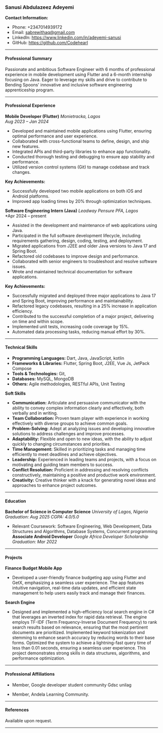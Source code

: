 ### Sanusi Abdulazeez Adeyemi 
**Contact Information:**
- Phone: +2347014939172
- Email: sabrewithaq@gmail.com
- LinkedIn: https://www.linkedin.com/in/adeyemi-sanusi
- GitHub: https://github.com/Codehearl

---

#### **Professional Summary**

Passionate and ambitious Software Engineer with 6 months of professional experience in mobile development using Flutter and a 6-month internship focusing on Java. Eager to leverage my skills and drive to contribute to Bending Spoons' innovative and inclusive software engineering apprenticeship program.

---

#### **Professional Experience**

**Mobile Developer (Flutter)**
*Monietracka,  Lagos*  
*Aug 2023 – Jan 2024*

- Developed and maintained mobile applications using Flutter, ensuring optimal performance and user experience.
- Collaborated with cross-functional teams to define, design, and ship new features.
- Integrated APIs and third-party libraries to enhance app functionality.
- Conducted thorough testing and debugging to ensure app stability and performance.
- Utilized version control systems (Git) to manage codebase and track changes.

**Key Achievements:**
- Successfully developed two mobile applications on both iOS and Android platforms.
- Improved app loading times by 20% through optimization techniques.


**Software Engineering Intern (Java)**
*Leadway Pensure PFA, Lagos*  
*Apr 2024 – present

- Assisted in the development and maintenance of web applications using Java.
- Participated in the full software development lifecycle, including requirements gathering, design, coding, testing, and deployment.
- Migrated applications from J2EE and older Java versions to Java 17 and Spring Boot.
- Refactored old codebases to improve design and performance.
- Collaborated with senior engineers to troubleshoot and resolve software issues.
- Wrote and maintained technical documentation for software applications.

**Key Achievements:**
- Successfully migrated and deployed three major applications to Java 17 and Spring Boot, improving performance and maintainability.
- Refactored legacy codebases, resulting in a 25% increase in application efficiency.
- Contributed to the successful completion of a major project, delivering on time and within scope.
- Implemented unit tests, increasing code coverage by 15%.
- Automated data processing tasks, reducing manual effort by 30%.

---

#### **Technical Skills**

- **Programming Languages:** Dart, Java, JavaScript, kotlin
- **Frameworks & Libraries:** Flutter, Spring Boot, J2EE, Vue Js, JetPack Compose
- **Tools & Technologies:** Git, 
- **Databases:** MySQL, MongoDB
- **Others:** Agile methodologies, RESTful APIs, Unit Testing
  
**Soft Skills**

- **Communication:** Articulate and persuasive communicator with the ability to convey complex information clearly and effectively, both verbally and in writing.
- **Team Collaboration:** Proven team player with experience in working effectively with diverse groups to achieve common goals.
- **Problem-Solving:** Adept at analyzing issues and developing innovative solutions to address challenges and improve processes.
- **Adaptability:** Flexible and open to new ideas, with the ability to adjust quickly to changing circumstances and priorities.
- **Time Management:** Skilled in prioritizing tasks and managing time efficiently to meet deadlines and achieve objectives.
- **Leadership:** Experienced in leading teams and projects, with a focus on motivating and guiding team members to success.
- **Conflict Resolution:** Proficient in addressing and resolving conflicts constructively, maintaining a positive and productive work environment.
- **Creativity:** Creative thinker with a knack for generating novel ideas and approaches to enhance project outcomes.

---

#### **Education**

**Bachelor of Science in Computer Science**
*University of Lagos, Nigeria*  
*Graduation: Aug 2025*
*CGPA: 4.0/5.0*

- Relevant Coursework: Software Engineering, Web Development, Data Structures and Algorithms, Database Systems, Concurrent programming 
**Associate Android Developer**
*Google Africa Developer Scholarship*  
*Graduation: Mar 2022*
---

#### **Projects**

**Finance Budget Mobile App**  
- Developed a user-friendly finance budgeting app using Flutter and GetX, emphasizing a seamless user experience. The app features intuitive navigation, real-time data updates, and efficient state management to help users easily track and manage their finances. 
 
**Search Engine**
- Designed and implemented a high-efficiency local search engine in C# that leverages an inverted index for rapid data retrieval. The engine employs TF-IDF (Term Frequency-Inverse Document Frequency) to rank search results based on relevance, ensuring that the most pertinent documents are prioritized. Implemented keyword tokenization and stemming to enhance search accuracy by reducing words to their base forms. Optimized the system to achieve a lightning-fast query time of less than 0.01 seconds, ensuring a seamless user experience. This project demonstrates strong skills in data structures, algorithms, and performance optimization.



---

#### **Professional Affiliations**

- Member, Google developer student community Gdsc unilag

- Member, Andela Learning Community.

---

#### **References**

Available upon request.

---
